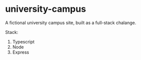 # university-campus

A fictional university campus site, built as a full-stack chalange.

Stack:

1. Typescript
2. Node
3. Express
